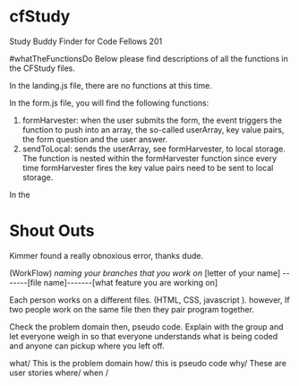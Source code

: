 # cfStudy
Study Buddy Finder for Code Fellows 201


#whatTheFunctionsDo
Below please find descriptions of all the functions in the CFStudy files.

In the landing.js file, there are no functions at this time.

In the form.js file, you will find the following functions:
1. formHarvester: when the user submits the form, the event triggers the function to push into an array, the so-called userArray, key value pairs, the form question and the user answer.
2. sendToLocal: sends the userArray, see formHarvester, to local storage. The function is nested within the formHarvester function since every time formHarvester fires the key value pairs need to be sent to local storage.

In the 

# Shout Outs
Kimmer found a really obnoxious error, thanks dude.

(WorkFlow)
*naming your branches that you work on*
[letter of your name] -------[file name]-------[what feature you are working on]


Each person works on a different files. (HTML, CSS, javascript ).
however, If two people work on the same file then they pair program together.

Check the problem domain then, pseudo code. Explain with the group and let everyone
weigh in so that everyone understands what is being coded and anyone can pickup where
you left off.

what/ This is the problem domain
how/ this is pseudo code
why/ These are user stories
where/
when /
